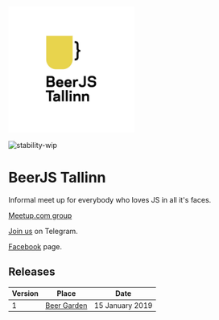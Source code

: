 <img src="https://raw.githubusercontent.com/beerjs/tallinn/master/logo.jpg" alt="BeerJS Tallinn" width="250" height="250" />

![stability-wip](https://img.shields.io/badge/stability-work_in_progress-lightgrey.svg)

# BeerJS Tallinn

Informal meet up for everybody who loves JS in all it's faces.

[Meetup.com group](https://www.meetup.com/Tallinn-BeerJS/events/257086894/)

[Join us](https://t.me/beerjs_tallinn_chat) on Telegram.

[Facebook](https://www.facebook.com/beerjstallinn) page.

## Releases

Version | Place                                                       | Date
--------|-------------------------------------------------------------|------------------
1       | [Beer Garden](https://github.com/beerjs/tallinn/issues/1)   | 15 January 2019
